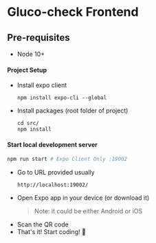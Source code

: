 # Gluco-check Frontend

## Pre-requisites

- Node 10+

#### Project Setup

- Install expo client
  ```
  npm install expo-cli --global
  ```
- Install packages (root folder of project)
  ```
  cd src/
  npm install
  ```

#### Start local development server

```bash
npm run start # Expo Client Only :19002
```

- Go to URL provided usually
  ```
  http://localhost:19002/
  ```
- Open Expo app in your device (or download it)
  > Note: it could be either Android or iOS
- Scan the QR code
- That's it! Start coding! :rocket:
